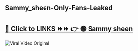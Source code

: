 
 ## Sammy_sheen-Only-Fans-Leaked

# <h2><a href="https://clipsfans.com/Sammy_sheen&ref=git">🔗 Click to LINKS ⏩⏩ 👉 🟢 Sammy sheen </a></h2>

<a href="https://clipsfans.com/Sammy_sheen&ref=git" rel="nofollow" data-target="animated-image.originalLink"><img src="https://i.ibb.co.com/xMMVF88/686577567.gif" alt="Viral Video Original" style="max-width: 100%; display: inline-block;" data-target="animated-image.originalImage"></a>
